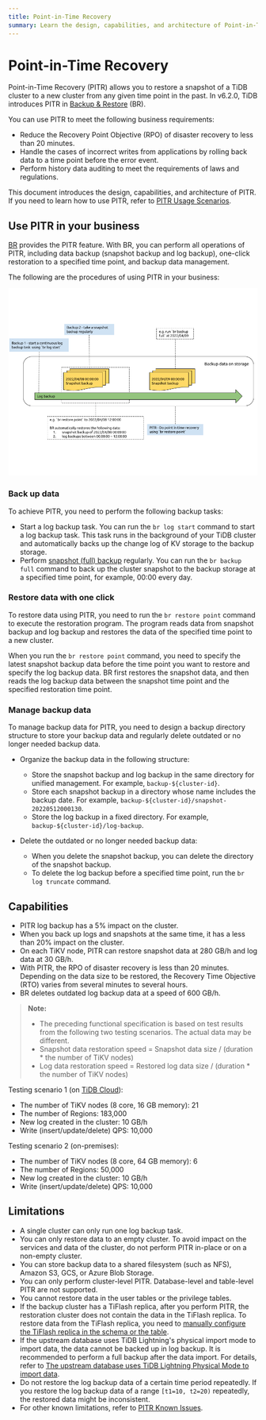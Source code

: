```yaml
---
title: Point-in-Time Recovery
summary: Learn the design, capabilities, and architecture of Point-in-Time Recovery (PITR).
---
```


# Point-in-Time Recovery

Point-in-Time Recovery (PITR) allows you to restore a snapshot of a TiDB cluster to a new cluster from any given time point in the past. In v6.2.0, TiDB introduces PITR in [Backup & Restore](/br/backup-and-restore-overview.md) (BR).

You can use PITR to meet the following business requirements:

- Reduce the Recovery Point Objective (RPO) of disaster recovery to less than 20 minutes.
- Handle the cases of incorrect writes from applications by rolling back data to a time point before the error event.
- Perform history data auditing to meet the requirements of laws and regulations.

This document introduces the design, capabilities, and architecture of PITR. If you need to learn how to use PITR, refer to [PITR Usage Scenarios](/br/pitr-usage.md).

## Use PITR in your business

[BR](/br/backup-and-restore-overview.md) provides the PITR feature. With BR, you can perform all operations of PITR, including data backup (snapshot backup and log backup), one-click restoration to a specified time point, and backup data management.

The following are the procedures of using PITR in your business:

![Point-in-Time Recovery](/media/br/pitr-usage.png)

### Back up data

To achieve PITR, you need to perform the following backup tasks:

- Start a log backup task. You can run the `br log start` command to start a log backup task. This task runs in the background of your TiDB cluster and automatically backs up the change log of KV storage to the backup storage.
- Perform [snapshot (full) backup](/br/br-usage-backup.md#back-up-tidb-cluster-snapshots) regularly. You can run the `br backup full` command to back up the cluster snapshot to the backup storage at a specified time point, for example, 00:00 every day.

### Restore data with one click

To restore data using PITR, you need to run the `br restore point` command to execute the restoration program. The program reads data from snapshot backup and log backup and restores the data of the specified time point to a new cluster.

When you run the `br restore point` command, you need to specify the latest snapshot backup data before the time point you want to restore and specify the log backup data. BR first restores the snapshot data, and then reads the log backup data between the snapshot time point and the specified restoration time point.

### Manage backup data

To manage backup data for PITR, you need to design a backup directory structure to store your backup data and regularly delete outdated or no longer needed backup data.

- Organize the backup data in the following structure:

    - Store the snapshot backup and log backup in the same directory for unified management. For example, `backup-${cluster-id}`.
    - Store each snapshot backup in a directory whose name includes the backup date. For example, `backup-${cluster-id}/snapshot-20220512000130`.
    - Store the log backup in a fixed directory. For example, `backup-${cluster-id}/log-backup`.

- Delete the outdated or no longer needed backup data:

    - When you delete the snapshot backup, you can delete the directory of the snapshot backup.
    - To delete the log backup before a specified time point, run the `br log truncate` command.

## Capabilities

- PITR log backup has a 5% impact on the cluster.
- When you back up logs and snapshots at the same time, it has a less than 20% impact on the cluster.
- On each TiKV node, PITR can restore snapshot data at 280 GB/h and log data at 30 GB/h.
- With PITR, the RPO of disaster recovery is less than 20 minutes. Depending on the data size to be restored, the Recovery Time Objective (RTO) varies from several minutes to several hours.
- BR deletes outdated log backup data at a speed of 600 GB/h.

> **Note:**
>
> - The preceding functional specification is based on test results from the following two testing scenarios. The actual data may be different.
> - Snapshot data restoration speed = Snapshot data size / (duration * the number of TiKV nodes)
> - Log data restoration speed = Restored log data size / (duration * the number of TiKV nodes)

Testing scenario 1 (on [TiDB Cloud](https://tidbcloud.com)):

- The number of TiKV nodes (8 core, 16 GB memory): 21
- The number of Regions: 183,000
- New log created in the cluster: 10 GB/h
- Write (insert/update/delete) QPS: 10,000

Testing scenario 2 (on-premises):

- The number of TiKV nodes (8 core, 64 GB memory): 6
- The number of Regions: 50,000
- New log created in the cluster: 10 GB/h
- Write (insert/update/delete) QPS: 10,000

## Limitations

- A single cluster can only run one log backup task.
- You can only restore data to an empty cluster. To avoid impact on the services and data of the cluster, do not perform PITR in-place or on a non-empty cluster.
- You can store backup data to a shared filesystem (such as NFS), Amazon S3, GCS, or Azure Blob Storage.
- You can only perform cluster-level PITR. Database-level and table-level PITR are not supported.
- You cannot restore data in the user tables or the privilege tables.
- If the backup cluster has a TiFlash replica, after you perform PITR, the restoration cluster does not contain the data in the TiFlash replica. To restore data from the TiFlash replica, you need to [manually configure the TiFlash replica in the schema or the table](/br/pitr-troubleshoot.md#after-restoring-a-downstream-cluster-using-the-br-restore-point-command-data-cannot-be-accessed-from-tiflash-what-should-i-do).
- If the upstream database uses TiDB Lightning's physical import mode to import data, the data cannot be backed up in log backup. It is recommended to perform a full backup after the data import. For details, refer to [The upstream database uses TiDB Lightning Physical Mode to import data](/br/pitr-known-issues.md#the-upstream-database-imports-data-using-tidb-lightning-in-the-physical-import-mode-which-makes-it-impossible-to-use-the-log-backup-feature).
- Do not restore the log backup data of a certain time period repeatedly. If you restore the log backup data of a range `[t1=10, t2=20)` repeatedly, the restored data might be inconsistent.
- For other known limitations, refer to [PITR Known Issues](/br/pitr-known-issues.md).
